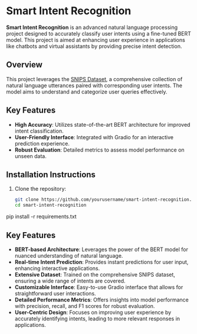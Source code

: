 # Smart Intent Recognition

**Smart Intent Recognition** is an advanced natural language processing project designed to accurately classify user intents using a fine-tuned BERT model. This project is aimed at enhancing user experience in applications like chatbots and virtual assistants by providing precise intent detection.

## Overview

This project leverages the [SNIPS Dataset](https://github.com/snipsco/benckmark-datasets), a comprehensive collection of natural language utterances paired with corresponding user intents. The model aims to understand and categorize user queries effectively.

## Key Features

- **High Accuracy**: Utilizes state-of-the-art BERT architecture for improved intent classification.
- **User-Friendly Interface**: Integrated with Gradio for an interactive prediction experience.
- **Robust Evaluation**: Detailed metrics to assess model performance on unseen data.

## Installation Instructions

1. Clone the repository:
   ```bash
   git clone https://github.com/yourusername/smart-intent-recognition.git
   cd smart-intent-recognition
pip install -r requirements.txt
## Key Features

- **BERT-based Architecture**: Leverages the power of the BERT model for nuanced understanding of natural language.
- **Real-time Intent Prediction**: Provides instant predictions for user input, enhancing interactive applications.
- **Extensive Dataset**: Trained on the comprehensive SNIPS dataset, ensuring a wide range of intents are covered.
- **Customizable Interface**: Easy-to-use Gradio interface that allows for straightforward user interactions.
- **Detailed Performance Metrics**: Offers insights into model performance with precision, recall, and F1 scores for robust evaluation.
- **User-Centric Design**: Focuses on improving user experience by accurately identifying intents, leading to more relevant responses in applications.
